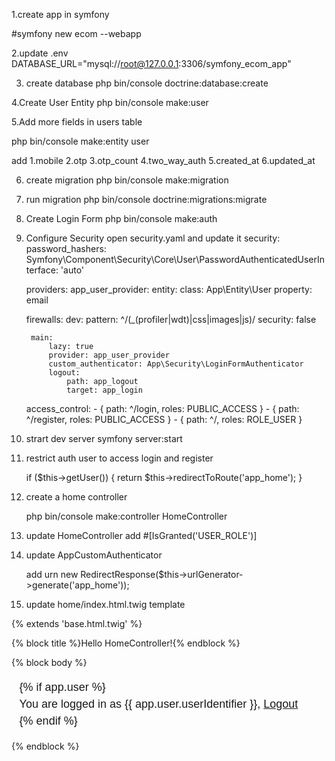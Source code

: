 1.create app in symfony

#symfony new ecom --webapp

2.update .env
DATABASE_URL="mysql://root@127.0.0.1:3306/symfony_ecom_app"

3. create database
php bin/console doctrine:database:create

4.Create User Entity
php bin/console make:user

5.Add more fields in users table 

php bin/console make:entity user

add 
    1.mobile
    2.otp
    3.otp_count
    4.two_way_auth
    5.created_at
    6.updated_at

6. create migration
php bin/console make:migration

7. run migration
php bin/console doctrine:migrations:migrate


8. Create Login Form
php bin/console make:auth

9. Configure Security
    open security.yaml and update it
    security:
    password_hashers:
        Symfony\Component\Security\Core\User\PasswordAuthenticatedUserInterface: 'auto'

    providers:
        app_user_provider:
            entity:
                class: App\Entity\User
                property: email

    firewalls:
        dev:
            pattern: ^/(_(profiler|wdt)|css|images|js)/
            security: false

        main:
            lazy: true
            provider: app_user_provider
            custom_authenticator: App\Security\LoginFormAuthenticator
            logout:
                path: app_logout
                target: app_login

    access_control:
        - { path: ^/login, roles: PUBLIC_ACCESS }
        - { path: ^/register, roles: PUBLIC_ACCESS }
        - { path: ^/, roles: ROLE_USER }


10. strart dev server
symfony server:start

11. restrict auth user to access login and register 

    if ($this->getUser()) {
        return $this->redirectToRoute('app_home');
    }


12. create a home controller 

    php bin/console make:controller HomeController

13. update HomeController 
    add 
    #[IsGranted('USER_ROLE')]

14. update AppCustomAuthenticator

    add urn new RedirectResponse($this->urlGenerator->generate('app_home'));

15. update home/index.html.twig template

{% extends 'base.html.twig' %}

{% block title %}Hello HomeController!{% endblock %}

{% block body %}
<style>
    .example-wrapper { margin: 1em auto; max-width: 800px; width: 95%; font: 18px/1.5 sans-serif; }
    .example-wrapper code { background: #F5F5F5; padding: 2px 6px; }
</style>

<div class="example-wrapper">
    {% if app.user %}
        <div class="mb-3">
            You are logged in as {{ app.user.userIdentifier }}, <a href="{{ path('app_logout') }}">Logout</a>
        </div>
    {% endif %}
</div>
{% endblock %}
